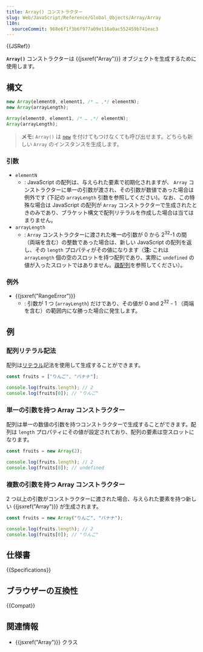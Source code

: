 ```yaml
---
title: Array() コンストラクター
slug: Web/JavaScript/Reference/Global_Objects/Array/Array
l10n:
  sourceCommit: 968e6f1f3b6f977a09e116a0ac552459b741eac3
---
```


{{JSRef}}

**`Array()`** コンストラクターは {{jsxref("Array")}} オブジェクトを生成するために使用します。

## 構文

```js
new Array(element0, element1, /* … ,*/ elementN);
new Array(arrayLength);

Array(element0, element1, /* … ,*/ elementN);
Array(arrayLength);
```

> **メモ:** `Array()` は [`new`](/ja/docs/Web/JavaScript/Reference/Operators/new) を付けてもつけなくても呼び出せます。どちらも新しい `Array` のインスタンスを生成します。

### 引数

- `elementN`
  - : JavaScript の配列は、与えられた要素で初期化されますが、 `Array` コンストラクターに単一の引数が渡され、その引数が数値であった場合は例外です (下記の `arrayLength` 引数を参照してください)。なお、この特殊な場合は JavaScript の配列が `Array` コンストラクターで生成されたときのみであり、ブラケット構文で配列リテラルを作成した場合は当てはまりません。
- `arrayLength`
  - : `Array` コンストラクターに渡された唯一の引数が 0 から 2<sup>32</sup>-1 の間（両端を含む）の整数であった場合は、新しい JavaScript の配列を返し、その `length` プロパティがその値になります（**注:** これは `arrayLength` 個の空のスロットを持つ配列であり、実際に `undefined` の値が入ったスロットではありません。[疎配列](/ja/docs/Web/JavaScript/Guide/Indexed_collections#疎配列)を参照してください）。

### 例外

- {{jsxref("RangeError")}}
  - : 引数が 1 つ (`arrayLength`) だけであり、その値が 0 and 2<sup>32</sup> - 1 （両端を含む）の範囲内にな勝った場合に発生します。

## 例

### 配列リテラル記法

配列は[リテラル](/ja/docs/Web/JavaScript/Reference/Lexical_grammar#配列リテラル)記法を使用して生成することができます。

```js
const fruits = ["りんご", "バナナ"];

console.log(fruits.length); // 2
console.log(fruits[0]); // "りんご"
```

### 単一の引数を持つ Array コンストラクター

配列は単一の数値の引数を持つコンストラクターで生成することができます。配列は `length` プロパティにその値が設定されており、配列の要素は空スロットになります。

```js
const fruits = new Array(2);

console.log(fruits.length); // 2
console.log(fruits[0]); // undefined
```

### 複数の引数を持つ Array コンストラクター

2 つ以上の引数がコンストラクターに渡された場合、与えられた要素を持つ新しい {{jsxref("Array")}} が生成されます。

```js
const fruits = new Array("りんご", "バナナ");

console.log(fruits.length); // 2
console.log(fruits[0]); // "りんご"
```

## 仕様書

{{Specifications}}

## ブラウザーの互換性

{{Compat}}

## 関連情報

- {{jsxref("Array")}} クラス
